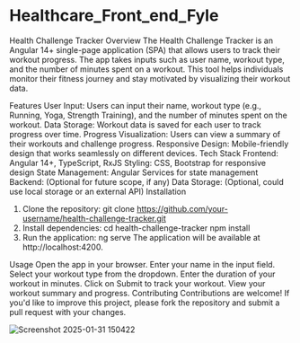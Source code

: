 # Healthcare_Front_end_Fyle

Health Challenge Tracker
Overview
The Health Challenge Tracker is an Angular 14+ single-page application (SPA) that allows users to track their workout progress. The app takes inputs such as user name, workout type, and the number of minutes spent on a workout. This tool helps individuals monitor their fitness journey and stay motivated by visualizing their workout data.

Features
User Input: Users can input their name, workout type (e.g., Running, Yoga, Strength Training), and the number of minutes spent on the workout.
Data Storage: Workout data is saved for each user to track progress over time.
Progress Visualization: Users can view a summary of their workouts and challenge progress.
Responsive Design: Mobile-friendly design that works seamlessly on different devices.
Tech Stack
Frontend: Angular 14+, TypeScript, RxJS
Styling: CSS, Bootstrap for responsive design
State Management: Angular Services for state management
Backend: (Optional for future scope, if any)
Data Storage: (Optional, could use local storage or an external API)
Installation
1. Clone the repository:
git clone https://github.com/your-username/health-challenge-tracker.git
2. Install dependencies:
cd health-challenge-tracker
npm install
3. Run the application:
ng serve
The application will be available at http://localhost:4200.

Usage
Open the app in your browser.
Enter your name in the input field.
Select your workout type from the dropdown.
Enter the duration of your workout in minutes.
Click on Submit to track your workout.
View your workout summary and progress.
Contributing
Contributions are welcome! If you'd like to improve this project, please fork the repository and submit a pull request with your changes.

![Screenshot 2025-01-31 150422](https://github.com/user-attachments/assets/951a6f55-02ca-4f8b-9b16-804edbd82aa5)
